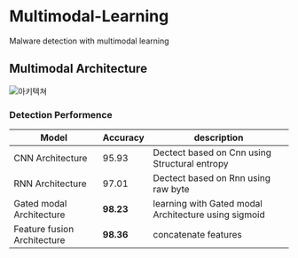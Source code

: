 # Multimodal-Learning
Malware detection with multimodal learning

## Multimodal Architecture
![아키텍쳐](https://user-images.githubusercontent.com/45285053/133751430-6978b644-8355-41e3-8eb2-3d354f613899.JPG)

### Detection Performence
|Model|Accuracy|description|
|------|---|---|
|CNN Architecture|95.93|Dectect based on Cnn using Structural entropy|
|RNN Architecture|97.01|Dectect based on Rnn using raw byte|
|Gated modal Architecture|**98.23**|learning with Gated modal Architecture using sigmoid|
|Feature fusion Architecture|**98.36**|concatenate features|
